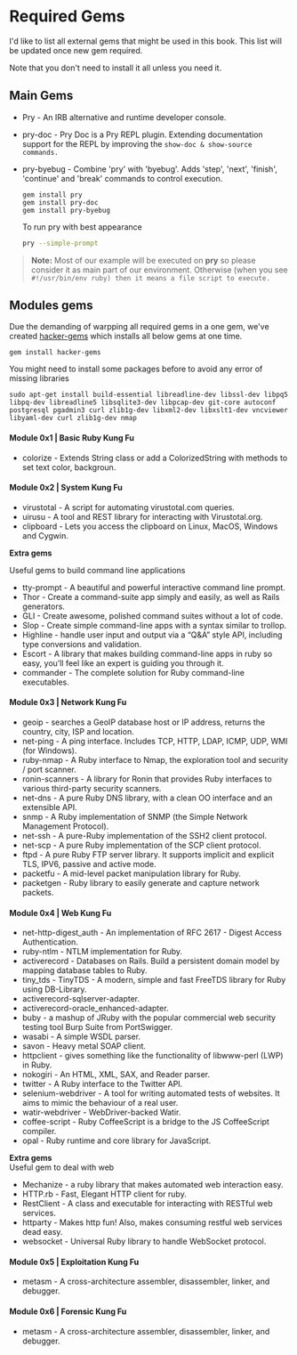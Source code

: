 # Required Gems

I'd like to list all external gems that might be used in this book. This list will be updated once new gem required.

Note that you don't need to install it all unless you need it.

## Main Gems

* Pry - An IRB alternative and runtime developer console.
* pry-doc - Pry Doc is a Pry REPL plugin. Extending documentation support for the REPL by improving the `show-doc & show-source commands.`
* pry-byebug - Combine 'pry' with 'byebug'. Adds 'step', 'next', 'finish', 'continue' and 'break' commands to control execution.

  ```
  gem install pry
  gem install pry-doc
  gem install pry-byebug
  ```

  To run pry with best appearance

  ```bash
  pry --simple-prompt
  ```

> **Note:** Most of our example will be executed on **pry** so please consider it as main part of our environment. Otherwise \(when you see `#!/usr/bin/env ruby) then it means a file script to execute.`

## Modules gems

Due the demanding of warpping all required gems in a one gem, we've created [hacker-gems](https://rubygems.org/gems/hacker-gems) which installs all below gems at one time.

```
gem install hacker-gems
```

You might need to install some packages before to avoid any error of missing libraries

```
sudo apt-get install build-essential libreadline-dev libssl-dev libpq5 libpq-dev libreadline5 libsqlite3-dev libpcap-dev git-core autoconf postgresql pgadmin3 curl zlib1g-dev libxml2-dev libxslt1-dev vncviewer libyaml-dev curl zlib1g-dev nmap
```

#### Module 0x1 \| Basic Ruby Kung Fu

* colorize - Extends String class or add a ColorizedString with methods to set text color, backgroun.

#### Module 0x2 \| System Kung Fu

* virustotal - A script for automating virustotal.com queries.
* uirusu - A tool and REST library for interacting with Virustotal.org.
* clipboard - Lets you access the clipboard on Linux, MacOS, Windows and Cygwin.

**Extra gems**

Useful gems to build command line applications

* tty-prompt - A beautiful and powerful interactive command line prompt.
* Thor - Create a command-suite app simply and easily, as well as Rails generators.
* GLI - Create awesome, polished command suites without a lot of code.
* Slop - Create simple command-line apps with a syntax similar to trollop.
* Highline - handle user input and output via a “Q&A” style API, including type conversions and validation.
* Escort - A library that makes building command-line apps in ruby so easy, you’ll feel like an expert is guiding you through it.
* commander - The complete solution for Ruby command-line executables.

#### Module 0x3 \| Network Kung Fu

* geoip - searches a GeoIP database host or IP address, returns the country, city, ISP and location.
* net-ping - A ping interface. Includes TCP, HTTP, LDAP, ICMP, UDP, WMI \(for Windows\).
* ruby-nmap - A Ruby interface to Nmap, the exploration tool and security / port scanner.
* ronin-scanners - A library for Ronin that provides Ruby interfaces to various third-party security scanners.
* net-dns - A pure Ruby DNS library, with a clean OO interface and an extensible API.
* snmp - A Ruby implementation of SNMP \(the Simple Network Management Protocol\).
* net-ssh - A pure-Ruby implementation of the SSH2 client protocol.
* net-scp - A pure Ruby implementation of the SCP client protocol.
* ftpd - A pure Ruby FTP server library. It supports implicit and explicit TLS, IPV6, passive and active mode.
* packetfu - A mid-level packet manipulation library for Ruby.
* packetgen - Ruby library to easily generate and capture network packets.

#### Module 0x4 \| Web Kung Fu

* net-http-digest\_auth - An implementation of RFC 2617 - Digest Access Authentication.
* ruby-ntlm - NTLM implementation for Ruby.
* activerecord - Databases on Rails. Build a persistent domain model by mapping database tables to Ruby.
* tiny\_tds - TinyTDS - A modern, simple and fast FreeTDS library for Ruby using DB-Library.
* activerecord-sqlserver-adapter.
* activerecord-oracle\_enhanced-adapter.
* buby - a mashup of JRuby with the popular commercial web security testing tool Burp Suite from PortSwigger.
* wasabi - A simple WSDL parser.
* savon - Heavy metal SOAP client.
* httpclient - gives something like the functionality of libwww-perl \(LWP\) in Ruby.
* nokogiri -  An HTML, XML, SAX, and Reader parser.
* twitter - A Ruby interface to the Twitter API.
* selenium-webdriver - A tool for writing automated tests of websites. It aims to mimic the behaviour of a real user.
* watir-webdriver - WebDriver-backed Watir.
* coffee-script - Ruby CoffeeScript is a bridge to the JS CoffeeScript compiler.
* opal - Ruby runtime and core library for JavaScript.

**Extra gems**  
Useful gem to deal with web

* Mechanize - a ruby library that makes automated web interaction easy.
* HTTP.rb - Fast, Elegant HTTP client for ruby.
* RestClient - A class and executable for interacting with RESTful web services.
* httparty - Makes http fun! Also, makes consuming restful web services dead easy.
* websocket - Universal Ruby library to handle WebSocket protocol.

#### Module 0x5 \| Exploitation Kung Fu

* metasm - A cross-architecture assembler, disassembler, linker, and debugger.

#### Module 0x6 \| Forensic Kung Fu

* metasm - A cross-architecture assembler, disassembler, linker, and debugger.



